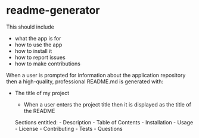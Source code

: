 # readme-generator

This should include
- what the app is for
- how to use the app
- how to install it
- how to report issues
- how to make contributions

When a user is prompted for information about the application repository then a high-quality, professional README.md is generated with:
- The title of my project
    - When a user enters the project title then it is displayed as the title of the README

    Sections entitled:
      - Description 
      - Table of Contents 
      - Installation 
      - Usage 
      - License 
      - Contributing 
      - Tests 
      - Questions
